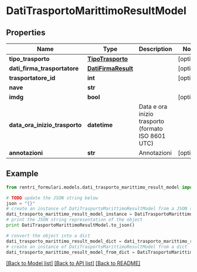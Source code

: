 # DatiTrasportoMarittimoResultModel


## Properties
Name | Type | Description | Notes
------------ | ------------- | ------------- | -------------
**tipo_trasporto** | [**TipoTrasporto**](TipoTrasporto.md) |  | [optional] 
**dati_firma_trasportatore** | [**DatiFirmaResult**](DatiFirmaResult.md) |  | [optional] 
**trasportatore_id** | **int** |  | [optional] 
**nave** | **str** |  | 
**imdg** | **bool** |  | [optional] 
**data_ora_inizio_trasporto** | **datetime** | Data e ora inizio trasporto (formato ISO 8601 UTC) | 
**annotazioni** | **str** | Annotazioni | [optional] 

## Example

```python
from rentri_formulari.models.dati_trasporto_marittimo_result_model import DatiTrasportoMarittimoResultModel

# TODO update the JSON string below
json = "{}"
# create an instance of DatiTrasportoMarittimoResultModel from a JSON string
dati_trasporto_marittimo_result_model_instance = DatiTrasportoMarittimoResultModel.from_json(json)
# print the JSON string representation of the object
print DatiTrasportoMarittimoResultModel.to_json()

# convert the object into a dict
dati_trasporto_marittimo_result_model_dict = dati_trasporto_marittimo_result_model_instance.to_dict()
# create an instance of DatiTrasportoMarittimoResultModel from a dict
dati_trasporto_marittimo_result_model_from_dict = DatiTrasportoMarittimoResultModel.from_dict(dati_trasporto_marittimo_result_model_dict)
```
[[Back to Model list]](../README.md#documentation-for-models) [[Back to API list]](../README.md#documentation-for-api-endpoints) [[Back to README]](../README.md)


